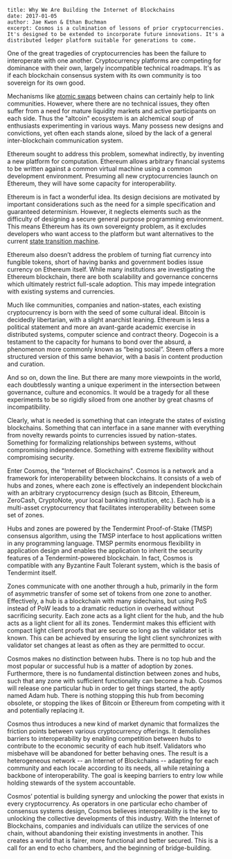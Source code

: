 ~~~
title: Why We Are Building the Internet of Blockchains
date: 2017-01-05
author: Jae Kwon & Ethan Buchman
excerpt: Cosmos is a culmination of lessons of prior cryptocurrencies. It's designed to be extended to incorporate future innovations. It's a distributed ledger platform suitable for generations to come.
~~~

One of the great tragedies of cryptocurrencies has been the failure to
interoperate with one another.  Cryptocurrency platforms are competing for
dominance with their own, largely incompatible technical roadmaps. It's as if
each blockchain consensus system with its own community is too sovereign for
its own good.

Mechanisms like [atomic swaps](https://en.bitcoin.it/wiki/Atomic_cross-chain_trading) between chains can
certainly help to link communities. However, where there are no technical
issues, they often suffer from a need for mature liquidity markets and active
participants on each side. Thus the "altcoin" ecosystem is an alchemical soup
of enthusiasts experimenting in various ways. Many possess new designs and
convictions, yet often each stands alone, siloed by the lack of a general
inter-blockchain communication system.

Ethereum sought to address this problem, somewhat indirectly, by inventing a
new platform for computation. Ethereum allows arbitrary financial systems to be
written against a common virtual machine using a common development
environment. Presuming all new cryptocurrencies launch on Ethereum, they will
have some capacity for interoperability. 

Ethereum is in fact a wonderful idea. Its design decisions are motivated by
important considerations such as the need for a simple specification and
guaranteed determinism. However, it neglects elements such as the difficulty of
designing a secure general purpose programming environment. This means Ethereum
has its own sovereignty problem, as it excludes developers who want access to
the platform but want alternatives to the current [state transition machine](https://en.wikipedia.org/wiki/Finite-state_machine).

Ethereum also doesn’t address the problem of turning fiat currency into
fungible tokens, short of having banks and government bodies issue currency on
Ethereum itself. While many institutions are investigating the Ethereum
blockchain, there are both scalability and governance concerns which ultimately
restrict full-scale adoption. This may impede integration with existing systems
and currencies.

Much like communities, companies and nation-states, each existing
cryptocurrency is born with the seed of some cultural ideal. Bitcoin is
decidedly libertarian, with a slight anarchist leaning. Ethereum is less a
political statement and more an avant-garde academic exercise in distributed
systems, computer science and contract theory. Dogecoin is a testament to the
capacity for humans to bond over the absurd, a phenomenon more commonly known
as “being social”. Steem offers a more structured version of this same
behavior, with a basis in content production and curation. 

And so on, down the line. But there are many more viewpoints in the world, each
doubtlessly wanting a unique experiment in the intersection between governance,
culture and economics. It would be a tragedy for all these experiments to be so
rigidly siloed from one another by great chasms of incompatibility. 

Clearly, what is needed is something that can integrate the states of existing
blockchains. Something that can interface in a sane manner with everything from
novelty rewards points to currencies issued by nation-states. Something for
formalizing relationships between systems, without compromising independence.
Something with extreme flexibility without compromising security.

Enter Cosmos, the "Internet of Blockchains". Cosmos is a network and a
framework for interoperability between blockchains. It consists of a web of
hubs and zones, where each zone is effectively an independent blockchain with
an arbitrary cryptocurrency design (such as Bitcoin, Ethereum, ZeroCash,
CryptoNote, your local banking institution, etc.). Each hub is a multi-asset
cryptocurrency that facilitates interoperability between some set of zones.

Hubs and zones are powered by the Tendermint Proof-of-Stake (TMSP) consensus
algorithm, using the TMSP interface to host applications written in any
programming language. TMSP permits enormous flexibility in application design
and enables the application to inherit the security features of a
Tendermint-powered blockchain. In fact, Cosmos is compatible with any Byzantine
Fault Tolerant system, which is the basis of Tendermint itself. 

Zones communicate with one another through a hub, primarily in the form of
asymmetric transfer of some set of tokens from one zone to another.
Effectively, a hub is a blockchain with many sidechains, but using PoS instead
of PoW leads to a dramatic reduction in overhead without sacrificing security.
Each zone acts as a light client for the hub, and the hub acts as a light
client for all its zones. Tendermint makes this efficient with compact light
client proofs that are secure so long as the validator set is known. This can
be achieved by ensuring the light client synchronizes with validator set
changes at least as often as they are permitted to occur.

Cosmos makes no distinction between hubs. There is no top hub and the most
popular or successful hub is a matter of adoption by zones. Furthermore, there
is no fundamental distinction between zones and hubs, such that any zone with
sufficient functionality can become a hub. Cosmos will release one particular
hub in order to get things started, the aptly named Adam hub. There is nothing
stopping this hub from becoming obsolete, or stopping the likes of Bitcoin or
Ethereum from competing with it and potentially replacing it.

Cosmos thus introduces a new kind of market dynamic that formalizes the
friction points between various cryptocurrency offerings. It demolishes
barriers to interoperability by enabling competition between hubs to contribute
to the economic security of each hub itself. Validators who misbehave will be
abandoned for better behaving ones. The result is a heterogeneous network -- an
Internet of Blockchains -- adapting for each community and each locale
according to its needs, all while retaining a backbone of interoperability. The
goal is keeping barriers to entry low while holding stewards of the system
accountable.

Cosmos’ potential is building synergy and unlocking the power that exists in
every cryptocurrency. As operators in one particular echo chamber of consensus
systems design, Cosmos believes interoperability is the key to unlocking the
collective developments of this industry. With the Internet of Blockchains,
companies and individuals can utilize the services of one chain, without
abandoning their existing investments in another. This creates a world that is
fairer, more functional and better secured. This is a call for an end to echo
chambers, and the beginning of bridge-building.
